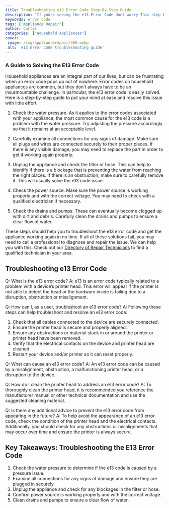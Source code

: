 ```yaml
---
title: Troubleshooting e13 Error Code Step-By-Step Guide
description: "If youre seeing the e13 Error Code dont worry This step-by-step guide will take you through all the steps needed to troubleshoot and resolve your issue"
keywords: error code
tags: ["Appliance Repair"]
author: Curtis
categories: ["Household Appliances"]
cover: 
 image: /img/appliancerepair/398.webp
 alt: 'e13 Error Code troubleshooting guide'
---
```

### A Guide to Solving the E13 Error Code
Household appliances are an integral part of our lives, but can be frustrating when an error code pops up out of nowhere. Error codes on household appliances are common, but they don't always have to be an insurmountable challenge. In particular, the e13 error code is easily solved. Here is a step-by-step guide to put your mind at ease and resolve this issue with little effort.


1. Check the water pressure. As it applies to the error codes associated with your appliance, the most common cause for the e13 code is a problem with the water pressure. Try adjusting the pressure accordingly so that it remains at an acceptable level.

2. Carefully examine all connections for any signs of damage. Make sure all plugs and wires are connected securely to their proper places. If there is any visible damage, you may need to replace the part in order to get it working again properly.

3. Unplug the appliance and check the filter or hose. This can help to identify if there is a blockage that is preventing the water from reaching the right places. If there is an obstruction, make sure to carefully remove it. This will usually solve the e13 code issue.

4. Check the power source. Make sure the power source is working properly and with the correct voltage. You may need to check with a qualified electrician if necessary.

5. Check the drains and pumps. These can eventually become clogged up with dirt and debris. Carefully clean the drains and pumps to ensure a clear flow of water.

These steps should help you to troubleshoot the e13 error code and get the appliance working again in no time. If all of these solutions fail, you may need to call a professional to diagnose and repair the issue. We can help you with this. Check out our [Directory of Repair Technicians](./pages/appliance-repair-technicians) to find a qualified technician in your area.

## Troubleshooting e13 Error Code

Q: What is the e13 error code? 
A: e13 is an error code typically related to a problem with a device’s printer head. This error will appear if the printer is not able to detect the head or the hardware inside is failing due to a disruption, obstruction or misalignment. 

Q: How can I, as a user, troubleshoot an e13 error code? 
A: Following these steps can help troubleshoot and resolve an e13 error code: 
1. Check that all cables connected to the device are securely connected. 
2. Ensure the printer head is secure and properly aligned. 
3. Ensure any obstructions or material stuck in or around the printer or printer head have been removed. 
4. Verify that the electrical contacts on the device and printer head are cleaned. 
5. Restart your device and/or printer so it can reset properly. 

Q: What can cause an e13 error code? 
A: An e13 error code can be caused by a misalignment, obstruction, a malfunctioning printer head, or a disruption to the device.

Q: How do I clean the printer head to address an e13 error code? 
A: To thoroughly clean the printer head, it is recommended you reference the manufacturer manual or other technical documentation and use the suggested cleaning material. 

Q: Is there any additional advice to prevent the e13 error code from appearing in the future? 
A: To help avoid the appearance of an e13 error code, check the condition of the printer head and the electrical contacts. Additionally, you should check for any obstructions or misalignments that may occur over time and ensure the printer is always secure.

## Key Takeaways: Troubleshooting the E13 Error Code
1. Check the water pressure to determine if the e13 code is caused by a pressure issue.
2. Examine all connections for any signs of damage and ensure they are plugged in securely.
3. Unplug the appliance and check for any blockages in the filter or hose.
4. Confirm power source is working properly and with the correct voltage.
5. Clean drains and pumps to ensure a clear flow of water.
